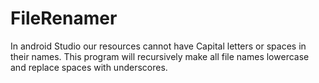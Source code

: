 # FileRenamer
In android Studio our resources cannot have Capital letters or spaces in their names. This program will recursively make all file names lowercase and replace spaces with underscores.
